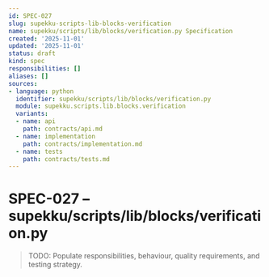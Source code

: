 ```yaml
---
id: SPEC-027
slug: supekku-scripts-lib-blocks-verification
name: supekku/scripts/lib/blocks/verification.py Specification
created: '2025-11-01'
updated: '2025-11-01'
status: draft
kind: spec
responsibilities: []
aliases: []
sources:
- language: python
  identifier: supekku/scripts/lib/blocks/verification.py
  module: supekku.scripts.lib.blocks.verification
  variants:
  - name: api
    path: contracts/api.md
  - name: implementation
    path: contracts/implementation.md
  - name: tests
    path: contracts/tests.md
---
```


# SPEC-027 – supekku/scripts/lib/blocks/verification.py

> TODO: Populate responsibilities, behaviour, quality requirements, and testing strategy.
